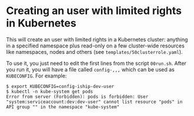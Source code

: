 # Creating an user with limited rights in Kubernetes

This will create an user with limited rights in a Kubernetes cluster: anything in a specified namespace plus read-only on a few cluster-wide resources like namespaces, nodes and others (see `templates/50clusterrole.yaml`). 

To use it, you just need to edit the first lines from the script `00run.sh`. After you run it, you will have a file called `config-,,,` which can be used as `KUBECONFIG`. For example:

```
$ export KUBECONFIG=config-iship-dev-user 
$ kubectl -n kube-system get pods
Error from server (Forbidden): pods is forbidden: User "system:serviceaccount:dev:dev-user" cannot list resource "pods" in API group "" in the namespace "kube-system"
```

